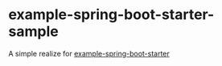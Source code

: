 # example-spring-boot-starter-sample

A simple realize for [example-spring-boot-starter](https://github.com/guozi/example-spring-boot)
